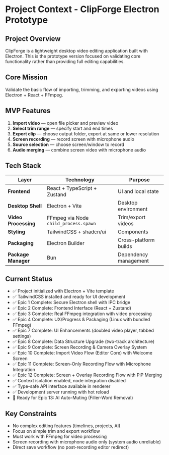 # Project Context - ClipForge Electron Prototype

## Project Overview

ClipForge is a lightweight desktop video editing application built with Electron. This is the prototype version focused on validating core functionality rather than providing full editing capabilities.

## Core Mission

Validate the basic flow of importing, trimming, and exporting videos using Electron + React + FFmpeg.

## MVP Features

1. **Import video** — open file picker and preview video
2. **Select trim range** — specify start and end times
3. **Export clip** — choose output folder, export at same or lower resolution
4. **Screen recording** — record screen with microphone audio
5. **Source selection** — choose screen/window to record
6. **Audio merging** — combine screen video with microphone audio

## Tech Stack

| Layer                | Technology                            | Purpose               |
| -------------------- | ------------------------------------- | --------------------- |
| **Frontend**         | React + TypeScript + Zustand          | UI and local state    |
| **Desktop Shell**    | Electron + Vite                       | Desktop environment   |
| **Video Processing** | FFmpeg via Node `child_process.spawn` | Trim/export videos    |
| **Styling**          | TailwindCSS + shadcn/ui               | Components            |
| **Packaging**        | Electron Builder                      | Cross-platform builds |
| **Package Manager**  | Bun                                   | Dependency management |

## Current Status

- ✅ Project initialized with Electron + Vite template
- ✅ TailwindCSS installed and ready for UI development
- ✅ Epic 1 Complete: Secure Electron shell with IPC bridge
- ✅ Epic 2 Complete: Frontend Interface (React + Zustand)
- ✅ Epic 3 Complete: Real FFmpeg integration with video processing
- ✅ Epic 4 Complete: UX/Progress & Packaging (Linux with bundled FFmpeg)
- ✅ Epic 7 Complete: UI Enhancements (doubled video player, tabbed settings)
- ✅ Epic 8 Complete: Data Structure Upgrade (two-track architecture)
- ✅ Epic 9 Complete: Screen Recording & Camera Overlay System
- ✅ Epic 10 Complete: Import Video Flow (Editor Core) with Welcome Screen
- ✅ Epic 11 Complete: Screen-Only Recording Flow with Microphone Integration
- ✅ Epic 12 Complete: Screen + Overlay Recording Flow with PiP Merging
- ✅ Context isolation enabled, node integration disabled
- ✅ Type-safe API interface available in renderer
- ✅ Development server running with hot reload
- 🚧 Ready for Epic 13: AI Auto-Muting (Filler-Word Removal)

## Key Constraints

- No complex editing features (timelines, projects, AI)
- Focus on simple trim and export workflow
- Must work with FFmpeg for video processing
- Screen recording with microphone audio only (system audio unreliable)
- Direct save workflow (no post-recording editor redirect)
